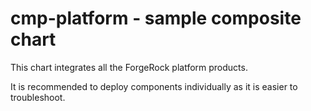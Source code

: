# cmp-platform - sample composite chart

This chart integrates all the ForgeRock platform products. 

It is recommended to deploy components individually as it is easier to troubleshoot.
